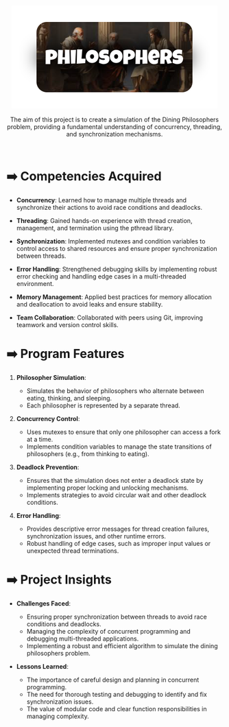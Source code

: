 <div align="center">
  <a href="https://github.com/mpeyre-s/42_philosophers"><img src="https://github.com/mpeyre-s/42_project_badges/raw/main/badges/philosophers.svg"/></a>
  <p>The aim of this project is to create a simulation of the Dining Philosophers problem, providing a fundamental understanding of concurrency, threading, and synchronization mechanisms.</p>
  <br>
</div>

# ➡️ Competencies Acquired

- **Concurrency**: Learned how to manage multiple threads and synchronize their actions to avoid race conditions and deadlocks.

- **Threading**: Gained hands-on experience with thread creation, management, and termination using the pthread library.

- **Synchronization**: Implemented mutexes and condition variables to control access to shared resources and ensure proper synchronization between threads.

- **Error Handling**: Strengthened debugging skills by implementing robust error checking and handling edge cases in a multi-threaded environment.

- **Memory Management**: Applied best practices for memory allocation and deallocation to avoid leaks and ensure stability.

- **Team Collaboration**: Collaborated with peers using Git, improving teamwork and version control skills.

# ➡️ Program Features

1. **Philosopher Simulation**:
   - Simulates the behavior of philosophers who alternate between eating, thinking, and sleeping.
   - Each philosopher is represented by a separate thread.

2. **Concurrency Control**:
   - Uses mutexes to ensure that only one philosopher can access a fork at a time.
   - Implements condition variables to manage the state transitions of philosophers (e.g., from thinking to eating).

3. **Deadlock Prevention**:
   - Ensures that the simulation does not enter a deadlock state by implementing proper locking and unlocking mechanisms.
   - Implements strategies to avoid circular wait and other deadlock conditions.

4. **Error Handling**:
   - Provides descriptive error messages for thread creation failures, synchronization issues, and other runtime errors.
   - Robust handling of edge cases, such as improper input values or unexpected thread terminations.

# ➡️ Project Insights

- **Challenges Faced**:
  - Ensuring proper synchronization between threads to avoid race conditions and deadlocks.
  - Managing the complexity of concurrent programming and debugging multi-threaded applications.
  - Implementing a robust and efficient algorithm to simulate the dining philosophers problem.

- **Lessons Learned**:
  - The importance of careful design and planning in concurrent programming.
  - The need for thorough testing and debugging to identify and fix synchronization issues.
  - The value of modular code and clear function responsibilities in managing complexity.
